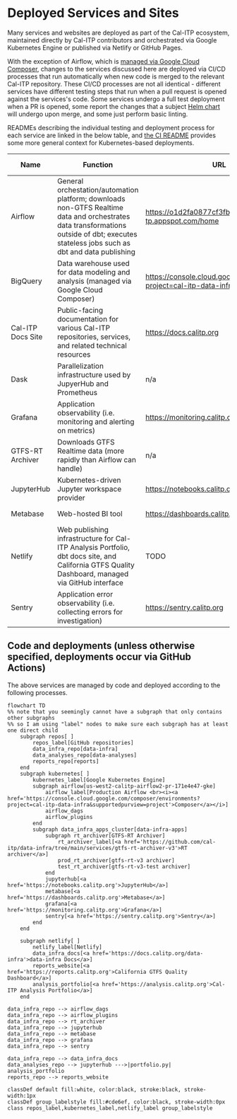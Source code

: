 # Deployed Services and Sites

Many services and websites are deployed as part of the Cal-ITP ecosystem, maintained directly by Cal-ITP contributors and orchestrated via Google Kubernetes Engine or published via Netlify or GitHub Pages.

With the exception of Airflow, which is [managed via Google Cloud Composer](../../airflow/README.md#upgrading-airflow-itself), changes to the services discussed here are deployed via CI/CD processes that run automatically when new code is merged to the relevant Cal-ITP repository. These CI/CD processes are not all identical - different services have different testing steps that run when a pull request is opened against the services's code. Some services undergo a full test deployment when a PR is opened, some report the changes that a subject [Helm chart](https://helm.sh/docs/topics/charts/) will undergo upon merge, and some just perform basic linting.

READMEs describing the individual testing and deployment process for each service are linked in the below table, and [the CI README](../../ci/README.md) provides some more general context for Kubernetes-based deployments.

| Name              | Function                                                                                                                                                                                 | URL                                                                  | Source code and README (if present)                                                                 | K8s namespace      | Development/test environment?    | Service Type                   |
| ----------------- | ---------------------------------------------------------------------------------------------------------------------------------------------------------------------------------------- | -------------------------------------------------------------------- | --------------------------------------------------------------------------------------------------- | ------------------ | -------------------------------- | ------------------------------ |
| Airflow           | General orchestation/automation platform; downloads non-GTFS Realtime data and orchestrates data transformations outside of dbt; executes stateless jobs such as dbt and data publishing | https://o1d2fa0877cf3fb10p-tp.appspot.com/home                       | https://github.com/cal-itp/data-infra/tree/main/airflow                                             | n/a                | Yes (local)                      | Infrastructure / Ingestion     |
| BigQuery          | Data warehouse used for data modeling and analysis (managed via Google Cloud Composer)                                                                                                   | https://console.cloud.google.com/bigquery?project=cal-itp-data-infra | https://github.com/cal-itp/data-infra/tree/main/warehouse (infra managed via Google Cloud Composer) | n/a                | Yes (cal-itp-data-infra-staging) | Infrastructure                 |
| Cal-ITP Docs Site | Public-facing documentation for various Cal-ITP repositories, services, and related technical resources                                                                                  | https://docs.calitp.org                                              | https://github.com/cal-itp/data-infra/tree/main/docs                                                | n/a                | Yes (Netlify deploy on PRs)      | Documentation                  |
| Dask              | Parallelization infrastructure used by JupyerHub and Prometheus                                                                                                                          | n/a                                                                  | https://github.com/cal-itp/data-infra/tree/main/kubernetes/apps/charts/dask                         | dask               | No                               | Infrastructure                 |
| Grafana           | Application observability (i.e. monitoring and alerting on metrics)                                                                                                                      | https://monitoring.calitp.org                                        | https://github.com/JarvusInnovations/cluster-template/tree/develop/k8s-common/grafana (via hologit) | monitoring-grafana | No                               | Infrastructure                 |
| GTFS-RT Archiver  | Downloads GTFS Realtime data (more rapidly than Airflow can handle)                                                                                                                      | n/a                                                                  | https://github.com/cal-itp/data-infra/tree/main/services/gtfs-rt-archiver-v3                        | gtfs-rt-v3         | Yes (gtfs-rt-v3-test)            | Ingestion                      |
| JupyterHub        | Kubernetes-driven Jupyter workspace provider                                                                                                                                             | https://notebooks.calitp.org                                         | https://github.com/cal-itp/data-infra/tree/main/kubernetes/apps/charts/jupyterhub                   | jupyterhub         | No                               | Analysis                       |
| Metabase          | Web-hosted BI tool                                                                                                                                                                       | https://dashboards.calitp.org                                        | https://github.com/cal-itp/data-infra/tree/main/kubernetes/apps/charts/metabase                     | metabase           | Yes (metabase-test)              | Analysis                       |
| Netlify           | Web publishing infrastructure for Cal-ITP Analysis Portfolio, dbt docs site, and California GTFS Quality Dashboard, managed via GitHub interface                                         | TODO                                                                 | Varies by specific deployed site (infra managed via Netlify GitHub interface)                       | n/a                | Yes (varies by deployed site)    | Documentation / Infrastructure |
| Sentry            | Application error observability (i.e. collecting errors for investigation)                                                                                                               | https://sentry.calitp.org                                            | https://github.com/cal-itp/data-infra/tree/main/kubernetes/apps/charts/sentry                       | sentry             | No                               | Infrastructure                 |

## Code and deployments (unless otherwise specified, deployments occur via GitHub Actions)

The above services are managed by code and deployed according to the following processes.

```{mermaid}
flowchart TD
%% note that you seemingly cannot have a subgraph that only contains other subgraphs
%% so I am using "label" nodes to make sure each subgraph has at least one direct child
    subgraph repos[ ]
        repos_label[GitHub repositories]
        data_infra_repo[data-infra]
        data_analyses_repo[data-analyses]
        reports_repo[reports]
    end
    subgraph kubernetes[ ]
        kubernetes_label[Google Kubernetes Engine]
        subgraph airflow[us-west2-calitp-airflow2-pr-171e4e47-gke]
            airflow_label[Production Airflow <br><i><a href='https://console.cloud.google.com/composer/environments?project=cal-itp-data-infra&supportedpurview=project'>Composer</a></i>]
            airflow_dags
            airflow_plugins
        end
        subgraph data_infra_apps_cluster[data-infra-apps]
            subgraph rt_archiver[GTFS-RT Archiver]
                rt_archiver_label[<a href='https://github.com/cal-itp/data-infra/tree/main/services/gtfs-rt-archiver-v3'>RT archiver</a>]
                prod_rt_archiver[gtfs-rt-v3 archiver]
                test_rt_archiver[gtfs-rt-v3-test archiver]
            end
            jupyterhub[<a href='https://notebooks.calitp.org'>JupyterHub</a>]
            metabase[<a href='https://dashboards.calitp.org'>Metabase</a>]
            grafana[<a href='https://monitoring.calitp.org'>Grafana</a>]
            sentry[<a href='https://sentry.calitp.org'>Sentry</a>]
        end
    end

    subgraph netlify[ ]
        netlify_label[Netlify]
        data_infra_docs[<a href='https://docs.calitp.org/data-infra'>data-infra Docs</a>]
        reports_website[<a href='https://reports.calitp.org'>California GTFS Quality Dashboard</a>]
        analysis_portfolio[<a href='https://analysis.calitp.org'>Cal-ITP Analysis Portfolio</a>]
    end

data_infra_repo --> airflow_dags
data_infra_repo --> airflow_plugins
data_infra_repo --> rt_archiver
data_infra_repo --> jupyterhub
data_infra_repo --> metabase
data_infra_repo --> grafana
data_infra_repo --> sentry

data_infra_repo --> data_infra_docs
data_analyses_repo --> jupyterhub --->|portfolio.py| analysis_portfolio
reports_repo --> reports_website

classDef default fill:white, color:black, stroke:black, stroke-width:1px
classDef group_labelstyle fill:#cde6ef, color:black, stroke-width:0px
class repos_label,kubernetes_label,netlify_label group_labelstyle
```
